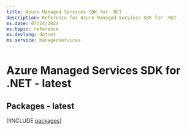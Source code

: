 ```yaml
---
title: Azure Managed Services SDK for .NET
description: Reference for Azure Managed Services SDK for .NET
ms.date: 07/24/2024
ms.topic: reference
ms.devlang: dotnet
ms.service: managedservices
---
```

# Azure Managed Services SDK for .NET - latest
## Packages - latest
[!INCLUDE [packages](managed-services-index.md)]